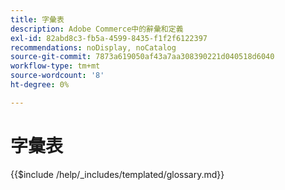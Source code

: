 ```yaml
---
title: 字彙表
description: Adobe Commerce中的辭彙和定義
exl-id: 82abd8c3-fb5a-4599-8435-f1f2f6122397
recommendations: noDisplay, noCatalog
source-git-commit: 7873a619050af43a7aa308390221d040518d6040
workflow-type: tm+mt
source-wordcount: '8'
ht-degree: 0%

---
```



# 字彙表

{{$include /help/_includes/templated/glossary.md}}
